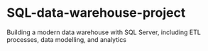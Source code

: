 # SQL-data-warehouse-project
Building a modern data warehouse with SQL Server, including ETL processes, data modelling, and analytics


